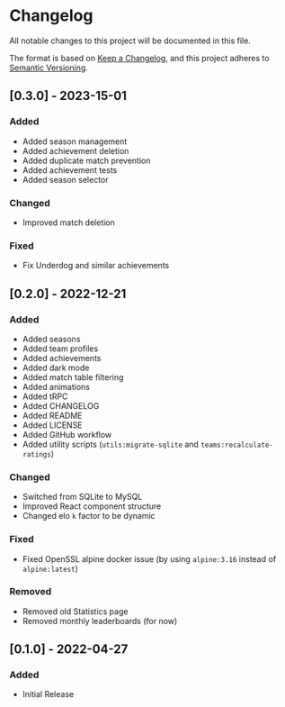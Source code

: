 # Changelog

All notable changes to this project will be documented in this file.

The format is based on [Keep a Changelog](https://keepachangelog.com/en/1.0.0/),
and this project adheres to [Semantic Versioning](https://semver.org/spec/v2.0.0.html).

## [0.3.0] - 2023-15-01

### Added

- Added season management
- Added achievement deletion
- Added duplicate match prevention
- Added achievement tests
- Added season selector

### Changed

- Improved match deletion

### Fixed

- Fix Underdog and similar achievements

## [0.2.0] - 2022-12-21

### Added
- Added seasons
- Added team profiles
- Added achievements
- Added dark mode
- Added match table filtering
- Added animations
- Added tRPC
- Added CHANGELOG
- Added README
- Added LICENSE
- Added GitHub workflow
- Added utility scripts (`utils:migrate-sqlite` and `teams:recalculate-ratings`)

### Changed
- Switched from SQLite to MySQL
- Improved React component structure
- Changed elo `k` factor to be dynamic

### Fixed
- Fixed OpenSSL alpine docker issue (by using `alpine:3.16` instead of `alpine:latest`)

### Removed
- Removed old Statistics page
- Removed monthly leaderboards (for now)

## [0.1.0] - 2022-04-27

### Added
- Initial Release
